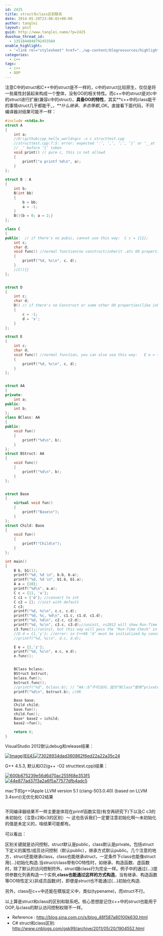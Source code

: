 ```yaml
---
id: 2425
title: struct与class区别联系
date: 2014-05-28T23:08:01+00:00
author: tanglei
layout: post
guid: http://www.tanglei.name/?p=2425
duoshuo_thread_id:
  - 1351844048792453504
enable_highlight:
  - '<link rel="stylesheet" href="../wp-content/blogresources/highlightconfig/highlight.default.min.css"><script src="../wp-content/blogresources/highlightconfig/jquery-2.1.4.min.js"></script><script src="../wp-content/blogresources/highlightconfig/enable_highlight.js"></script>'
categories:
  - c++
tags:
  - c++
  - OOP
---
```

注意C中的struct和C++中的struct是不一样的，c中的struct比较原生，仅仅是将一些属性封装起来构成一个整体，没有OO的相关特性。而c++中的struct是对c中的struct进行扩展(兼容c中的struct)，**具备OO的特性**，其实**c++中的class能干的事情struct几乎都能干_，_**什么继承、多态等都_OK_。直接看下面代码，不同编译器对结果可能不一样：

```cpp
#include <stdio.h>
struct A
{
    int a;
    //D:\github\cpp_hello_world>gcc -x c structtest.cpp
    //structtest.cpp:7:5: error: expected ‘:’, ‘,’, ‘;’, ‘}’ or ‘__at
    // _’ before ‘{’ token
    void print() // pure c, this is not allowd
    {
        printf("a printf %d\n", a);
    }
};
 
struct B : A
{
    int b;
    B(int bb)
    {
        b = bb;
        a = -1;
    }
    B(){b = 0; a = 2;}
};

class C
{
public:  // if there's no pubic, cannot use this way:  C c = {11};
    int c;
    char d;
    void func() //normal function(no construct/inherit .etc OO properties), you can also use this way:   C c = {11};
    {
        printf("%d, %c\n", c, d);
    }
    //C(){}
};


struct D
{
    int c;
    char d;
    D() // if there's no Construct or some other OO properties(like inherit), you can use this way:  D d = {1,'y'}
    {
        c = -1;
        d = 'x';
    }
};

struct E
{
    int c;
    char d;
    void func() //normal function, you can also use this way:   E e = {2,'z'};  
    {
        printf("%d, %c\n", c, d);
    }
};


struct AA
{
private:
    int a;
public:
    int b;
};
class BClass: AA
{
public:
    void fun()
    {
        printf("%d\n", b);
    }
};
struct BStruct: AA
{
    void func()
    {
        printf("%d\n", b);
    }
};


struct Base
{
    virtual void fun()
    {
        printf("Base\n");
    }
};
struct Child: Base
{
    void fun()
    {
        printf("Child\n");
    }
};

int main()
{
    B b, b1(1);
    printf("%d, %d \n", b.b, b.a);
    printf("%d, %d \n", b1.b, b1.a);
    A a = {10};
    printf("%d\n", a.a);
    C c = {11, 'a'};
    C c1 = {'d'}; //convert to int 
    C c2 = {}; //init with default
    C c3; 
    printf("%d, %c\n", c.c, c.d);
    printf("%d, %c, %d\n", c1.c, c1.d, c1.d);
    printf("%d, %d\n", c2.c, c2.d);
    printf("%d, %c\n", c3.c, c3.d);//uninit, vs2012 will show Run-Time Check Failure #3 window, 
    c3.func();//uninit, but this way will pass the "Run-Time Check" in vs2012
    //D d = {1,'y'}; //error: in C++98 ‘d’ must be initialized by constructo not by ‘{...}’
    //printf("%d, %c\n", d.c, d.d);

    E e = {2,'z'};  
    printf("%d, %c\n", e.c, e.d);
    e.func();


    BClass bclass;
    BStruct bstruct;
    bclass.fun();
    bstruct.func();
    //printf("%d", bclass.b); // “AA::b”不可访问，因为“BClass”使用“private”从“AA”继承
    printf("%d\n", bstruct.b); //OK

    Base base;
    Child child;
    base.fun();
    child.fun();
    Base* base2 = &child;
    base2->fun();

    return 0;
}
```

VisualStudio 2012默认debug和release结果：

[<img title="Image(8)[4]" src="/wp-content/uploads/2014/05/Image84_thumb.png" alt="Image(8)[4]"  />](/wp-content/uploads/2014/05/Image84.png)[<img title="73028934dad360862f6ed22a22a35c24" src="/wp-content/uploads/2014/05/73028934dad360862f6ed22a22a35c24_thumb.png" alt="73028934dad360862f6ed22a22a35c24"  />](/wp-content/uploads/2014/05/73028934dad360862f6ed22a22a35c24.png)

G++ 4.5.3, 默认和O2(g++ -O2 structtest.cpp)结果：

[<img title="600b675239e56d6d70ac255f68e353f5" src="/wp-content/uploads/2014/05/600b675239e56d6d70ac255f68e353f5_thumb.png" alt="600b675239e56d6d70ac255f68e353f5"  />](/wp-content/uploads/2014/05/600b675239e56d6d70ac255f68e353f5.png)[<img title="44e877ad37f3a2a6f5a77577dfb4adc5" src="/wp-content/uploads/2014/05/44e877ad37f3a2a6f5a77577dfb4adc5_thumb.png" alt="44e877ad37f3a2a6f5a77577dfb4adc5"  />](/wp-content/uploads/2014/05/44e877ad37f3a2a6f5a77577dfb4adc5.png)

mac下的g++(Apple LLVM version 5.1 (clang-503.0.40) (based on LLVM 3.4svn))无优化和O2结果
  
[<img src="/wp-content/uploads/2014/05/struct-and-class.png" alt="" title="struct-and-class"  class="aligncenter size-full wp-image-2430" />](/wp-content/uploads/2014/05/struct-and-class.png)

不同编译器结果不一样主要是体现在printf函数实现(有空再研究下)下以及C c3的未初始化（注意c2和c3的区别）～ 这也告诉我们一定要注意初始化啊～未初始化的值是未定义的，啥结果可能都有。

可以看出：

区别关键就是访问控制，struct默认是public，class默认是private。包括struct下定义的属性/成员访问控制（默认public），继承方式默认public。几个注意的地方，struct还能继承class，class也能继承struct，一定条件下class也能像struct用{&#8230;}初始化构造.当struct/class带有OO特性时，如继承、构造函数、虚函数时，除了默认的访问控制符外，struct跟class行为完全一样。例子中的通过{&#8230;}提供参数化列表构造一个实例,**class也能通过这样的方式构造**。当有继承、构造函数等OO特性定义(非成员函数)时，即便是struct也不能通过{…}初始化构造.

另外，class在c++中还能在模版定义中，类似(typename)，而struct不行。

以上算是struct和class的区别和联系吧。核心思想是记住c++中的struct也能用于OOP,与class的默认访问控制权限不一样。

  * Reference : <http://blog.sina.com.cn/s/blog_48f587a80100k630.html>
  * C# struct和class区别: <http://www.cnblogs.com/gsk99/archive/2011/05/20/1904552.html>
